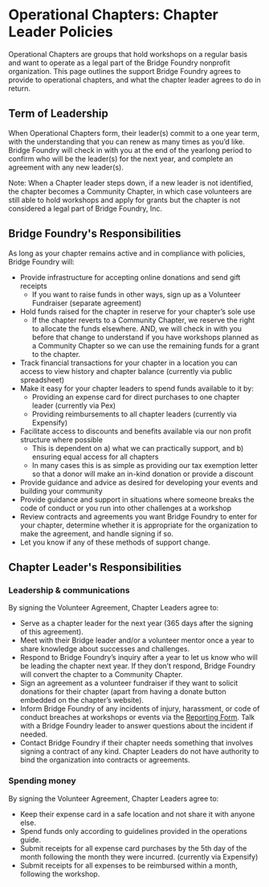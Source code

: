 # Operational Chapters: Chapter Leader Policies

Operational Chapters are groups that hold workshops on a regular basis and want to operate as a legal part of the Bridge Foundry nonprofit organization. This page outlines the support Bridge Foundry agrees to provide to operational chapters, and what the chapter leader agrees to do in return.

## Term of Leadership
When Operational Chapters form, their leader(s) commit to a one year term, with the understanding that you can renew as many times as you’d like. Bridge Foundry will check in with you at the end of the yearlong period to confirm who will be the leader(s) for the next year, and complete an agreement with any new leader(s). 

Note: When a Chapter leader steps down, if a new leader is not identified, the chapter becomes a Community Chapter, in which case volunteers are still able to hold workshops and apply for grants but the chapter is not considered a legal part of Bridge Foundry, Inc.

## Bridge Foundry's Responsibilities
As long as your chapter remains active and in compliance with policies, Bridge Foundry will:
* Provide infrastructure for accepting online donations and send gift receipts 
  * If you want to raise funds in other ways, sign up as a Volunteer Fundraiser (separate agreement)
* Hold funds raised for the chapter in reserve for your chapter’s sole use
  * If the chapter reverts to a Community Chapter, we reserve the right to allocate the funds elsewhere. AND, we will check in with you before that change to understand if you have workshops planned as a Community Chapter so we can use the remaining funds for a grant to the chapter. 
* Track financial transactions for your chapter in a location you can access to view history and chapter balance (currently via public spreadsheet)
* Make it easy for your chapter leaders to spend funds available to it by:
  * Providing an expense card for direct purchases to one chapter leader (currently via Pex)
  * Providing reimbursements to all chapter leaders (currently via Expensify)
* Facilitate access to discounts and benefits available via our non profit structure where possible
  * This is dependent on a) what we can practically support, and b) ensuring equal access for all chapters
  * In many cases this is as simple as providing our tax exemption letter so that a donor will make an in-kind donation or provide a discount
* Provide guidance and advice as desired for developing your events and building your community
* Provide guidance and support in situations where someone breaks the code of conduct or you run into other challenges at a workshop
* Review contracts and agreements you want Bridge Foundry to enter for your chapter, determine whether it is appropriate for the organization to make the agreement, and handle signing if so.
* Let you know if any of these methods of support change.

## Chapter Leader's Responsibilities
### Leadership & communications
By signing the Volunteer Agreement, Chapter Leaders agree to:
* Serve as a chapter leader for the next year (365 days after the signing of this agreement).
* Meet with their Bridge leader and/or a volunteer mentor once a year to share knowledge about successes and challenges.
* Respond to Bridge Foundry’s inquiry after a year to let us know who will be leading the chapter next year. If they don’t respond, Bridge Foundry will convert the chapter to a Community Chapter.
* Sign an agreement as a volunteer fundraiser if they want to solicit donations for their chapter (apart from having a donate button embedded on the chapter’s website).
* Inform Bridge Foundry of any incidents of injury, harassment, or code of conduct breaches at workshops or events via the [Reporting Form](https://docs.google.com/forms/d/e/1FAIpQLSe19euBU-pMEDpJEzyvQF32ob0JzvA1dMnDI3uW2FluNMrOIQ/viewform?usp=sf_link). Talk with a Bridge Foundry leader to answer questions about the incident if needed.
* Contact Bridge Foundry if their chapter needs something that involves signing a contract of any kind. Chapter Leaders do not have authority to bind the organization into contracts or agreements. 

### Spending money
By signing the Volunteer Agreement, Chapter Leaders agree to:
* Keep their expense card in a safe location and not share it with anyone else.
* Spend funds only according to guidelines provided in the operations guide. 
* Submit receipts for all expense card purchases by the 5th day of the month following the month they were incurred. (currently via Expensify)
* Submit receipts for all expenses to be reimbursed within a month, following the workshop.
